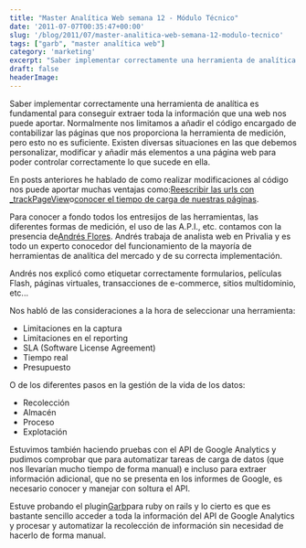 ```yaml
---
title: "Master Analítica Web semana 12 - Módulo Técnico"
date: '2011-07-07T00:35:47+00:00'
slug: '/blog/2011/07/master-analitica-web-semana-12-modulo-tecnico'
tags: ["garb", "master analítica web"]
category: 'marketing'
excerpt: "Saber implementar correctamente una herramienta de analítica es fundamental para conseguir extraer toda la información que una web nos puede aportar. Normalmente nos limitamos a añadir el código encarg..."
draft: false
headerImage:
---
```

Saber implementar correctamente una herramienta de analítica es fundamental para conseguir extraer toda la información que una web nos puede aportar. Normalmente nos limitamos a añadir el código encargado de contabilizar las páginas que nos proporciona la herramienta de medición, pero esto no es suficiente. Existen diversas situaciones en las que debemos personalizar, modificar y añadir más elementos a una página web para poder controlar correctamente lo que sucede en ella.

En posts anteriores he hablado de como realizar modificaciones al código nos puede aportar muchas ventajas como:[Reescribir las urls con \_trackPageView](http://static.squarespace.com/static/5303797ae4b0c6ad9e43f072/5303ce80e4b0400995a883d6/5303cf3de4b0400995a88b59/1392758589581/reescribe-tus-urls-en-google-analytics-con-tr?format=original "reescribir urls")o[conocer el tiempo de carga de nuestras páginas](http://static.squarespace.com/static/5303797ae4b0c6ad9e43f072/5303ce80e4b0400995a883d6/5303cf3de4b0400995a88b5c/1392758589780/medir-el-tiempo-de-carga-de-tu-pagina-con-goo?format=original "medir tiempo carga de páginas con analytics").

Para conocer a fondo todos los entresijos de las herramientas, las diferentes formas de medición, el uso de las A.P.I., etc. contamos con la presencia de[Andrés Flores](http://kschool.com/analitica-web/profesores/andres-flores/ "Andrés Flores"). Andrés trabaja de analista web en Privalia y es todo un experto conocedor del funcionamiento de la mayoría de herramientas de analítica del mercado y de su correcta implementación.

Andrés nos explicó como etiquetar correctamente formularios, películas Flash, páginas virtuales, transacciones de e-commerce, sitios multidominio, etc...

Nos habló de las consideraciones a la hora de seleccionar una herramienta:

- Limitaciones en la captura
- Limitaciones en el reporting
- SLA (Software License Agreement)
- Tiempo real
- Presupuesto

O de los diferentes pasos en la gestión de la vida de los datos:

- Recolección
- Almacén
- Proceso
- Explotación

Estuvimos también haciendo pruebas con el API de Google Analytics y pudimos comprobar que para automatizar tareas de carga de datos (que nos llevarían mucho tiempo de forma manual) e incluso para extraer información adicional, que no se presenta en los informes de Google, es necesario conocer y manejar con soltura el API.

Estuve probando el plugin[Garb](https://github.com/vigetlabs/garb "google analytics rails wrapper")para ruby on rails y lo cierto es que es bastante sencillo acceder a toda la información del API de Google Analytics y procesar y automatizar la recolección de información sin necesidad de hacerlo de forma manual.
